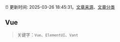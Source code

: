:alarm_clock: 更新时间: 2025-03-26 18:45:31。[文章来源](/README.md)、[文章分类](/TAGS.md)

## Vue


> 关键字：`Vue`、`ElementUI`、`Vant`



